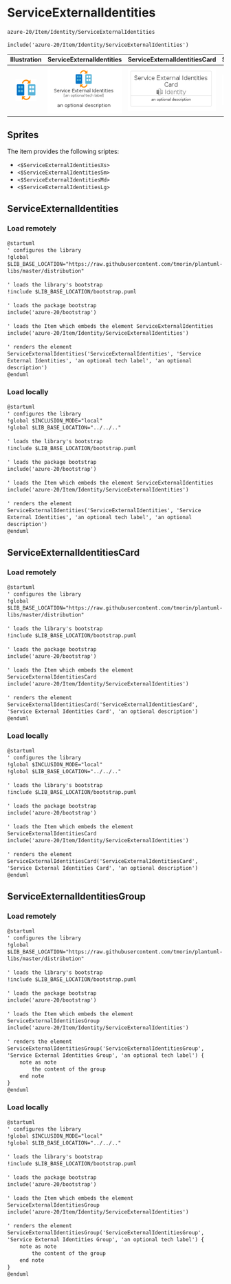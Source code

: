 # ServiceExternalIdentities


```text
azure-20/Item/Identity/ServiceExternalIdentities
```

```text
include('azure-20/Item/Identity/ServiceExternalIdentities')
```



| Illustration | ServiceExternalIdentities | ServiceExternalIdentitiesCard | ServiceExternalIdentitiesGroup |
| :---: | :---: | :---: | :---: |
| ![illustration for Illustration](../../../azure-20/Item/Identity/ServiceExternalIdentities.png) | ![illustration for ServiceExternalIdentities](../../../azure-20/Item/Identity/ServiceExternalIdentities.Local.png) | ![illustration for ServiceExternalIdentitiesCard](../../../azure-20/Item/Identity/ServiceExternalIdentitiesCard.Local.png) | ![illustration for ServiceExternalIdentitiesGroup](../../../azure-20/Item/Identity/ServiceExternalIdentitiesGroup.Local.png) |



## Sprites
The item provides the following sriptes:

- `<$ServiceExternalIdentitiesXs>`
- `<$ServiceExternalIdentitiesSm>`
- `<$ServiceExternalIdentitiesMd>`
- `<$ServiceExternalIdentitiesLg>`





## ServiceExternalIdentities

### Load remotely
```plantuml
@startuml
' configures the library
!global $LIB_BASE_LOCATION="https://raw.githubusercontent.com/tmorin/plantuml-libs/master/distribution"

' loads the library's bootstrap
!include $LIB_BASE_LOCATION/bootstrap.puml

' loads the package bootstrap
include('azure-20/bootstrap')

' loads the Item which embeds the element ServiceExternalIdentities
include('azure-20/Item/Identity/ServiceExternalIdentities')

' renders the element
ServiceExternalIdentities('ServiceExternalIdentities', 'Service External Identities', 'an optional tech label', 'an optional description')
@enduml
```

### Load locally
```plantuml
@startuml
' configures the library
!global $INCLUSION_MODE="local"
!global $LIB_BASE_LOCATION="../../.."

' loads the library's bootstrap
!include $LIB_BASE_LOCATION/bootstrap.puml

' loads the package bootstrap
include('azure-20/bootstrap')

' loads the Item which embeds the element ServiceExternalIdentities
include('azure-20/Item/Identity/ServiceExternalIdentities')

' renders the element
ServiceExternalIdentities('ServiceExternalIdentities', 'Service External Identities', 'an optional tech label', 'an optional description')
@enduml
```

## ServiceExternalIdentitiesCard

### Load remotely
```plantuml
@startuml
' configures the library
!global $LIB_BASE_LOCATION="https://raw.githubusercontent.com/tmorin/plantuml-libs/master/distribution"

' loads the library's bootstrap
!include $LIB_BASE_LOCATION/bootstrap.puml

' loads the package bootstrap
include('azure-20/bootstrap')

' loads the Item which embeds the element ServiceExternalIdentitiesCard
include('azure-20/Item/Identity/ServiceExternalIdentities')

' renders the element
ServiceExternalIdentitiesCard('ServiceExternalIdentitiesCard', 'Service External Identities Card', 'an optional description')
@enduml
```

### Load locally
```plantuml
@startuml
' configures the library
!global $INCLUSION_MODE="local"
!global $LIB_BASE_LOCATION="../../.."

' loads the library's bootstrap
!include $LIB_BASE_LOCATION/bootstrap.puml

' loads the package bootstrap
include('azure-20/bootstrap')

' loads the Item which embeds the element ServiceExternalIdentitiesCard
include('azure-20/Item/Identity/ServiceExternalIdentities')

' renders the element
ServiceExternalIdentitiesCard('ServiceExternalIdentitiesCard', 'Service External Identities Card', 'an optional description')
@enduml
```

## ServiceExternalIdentitiesGroup

### Load remotely
```plantuml
@startuml
' configures the library
!global $LIB_BASE_LOCATION="https://raw.githubusercontent.com/tmorin/plantuml-libs/master/distribution"

' loads the library's bootstrap
!include $LIB_BASE_LOCATION/bootstrap.puml

' loads the package bootstrap
include('azure-20/bootstrap')

' loads the Item which embeds the element ServiceExternalIdentitiesGroup
include('azure-20/Item/Identity/ServiceExternalIdentities')

' renders the element
ServiceExternalIdentitiesGroup('ServiceExternalIdentitiesGroup', 'Service External Identities Group', 'an optional tech label') {
    note as note
        the content of the group
    end note
}
@enduml
```

### Load locally
```plantuml
@startuml
' configures the library
!global $INCLUSION_MODE="local"
!global $LIB_BASE_LOCATION="../../.."

' loads the library's bootstrap
!include $LIB_BASE_LOCATION/bootstrap.puml

' loads the package bootstrap
include('azure-20/bootstrap')

' loads the Item which embeds the element ServiceExternalIdentitiesGroup
include('azure-20/Item/Identity/ServiceExternalIdentities')

' renders the element
ServiceExternalIdentitiesGroup('ServiceExternalIdentitiesGroup', 'Service External Identities Group', 'an optional tech label') {
    note as note
        the content of the group
    end note
}
@enduml
```

